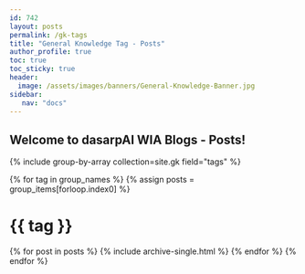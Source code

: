 ```yaml
---
id: 742    
layout: posts
permalink: /gk-tags
title: "General Knowledge Tag - Posts"
author_profile: true
toc: true
toc_sticky: true
header:
  image: /assets/images/banners/General-Knowledge-Banner.jpg
sidebar:
   nav: "docs"
---
```


## Welcome to dasarpAI WIA Blogs - Posts!

{% include group-by-array collection=site.gk field="tags" %}

{% for tag in group_names %}
{% assign posts = group_items[forloop.index0] %}

  <h1 id="{{ tag | slugify }}" class="archive__subtitle">{{ tag }}</h1>
  {% for post in posts %}
    {% include archive-single.html %}
  {% endfor %}
{% endfor %}

